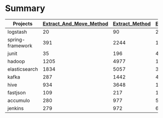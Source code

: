 # Summary
| Projects | [Extract_And_Move_Method](./Extract_And_Move_Method_list.md) | [Extract_Method](./Extract_Method_list.md) | [Extract_Variable](./Extract_Variable_list.md) | [Inline_Variable](./Inline_Variable_list.md) | [Move_Method](./Move_Method_list.md) |
| --- | --- | --- | --- | --- | --- |
| logstash | 20 | 90 | 24 | 7 | 58 |
| spring-framework | 391 | 2244 | 1683 | 419 | 1066 |
| junit | 35 | 196 | 46 | 14 | 149 |
| hadoop | 1205 | 4977 | 1960 | 338 | 2444 |
| elasticsearch | 1834 | 5057 | 3161 | 574 | 4321 |
| kafka | 287 | 1442 | 438 | 71 | 320 |
| hive | 934 | 3648 | 1622 | 281 | 1414 |
| fastjson | 109 | 217 | 196 | 31 | 91 |
| accumulo | 280 | 977 | 581 | 105 | 668 |
| jenkins | 279 | 972 | 681 | 71 | 366 |
